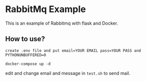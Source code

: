 # RabbitMq Example


This is an example of Rabbitmq with flask and Docker.


## How to use?

`create .env file and put email=YOUR EMAIL pass=YOUR PASS and PYTHONUNBUFFERED=0`

`docker-compose up -d`

edit and change email and message in `test.sh` to send mail.
